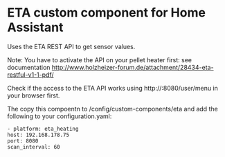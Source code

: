 # ETA custom component for Home Assistant

Uses the ETA REST API to get sensor values.

Note: You have to activate the API on your pellet heater first: see documentation http://www.holzheizer-forum.de/attachment/28434-eta-restful-v1-1-pdf/
       
Check if the access to the ETA API works using http://<YOUR-ETA-IP>:8080/user/menu in your browser first.
 
The copy this compoentn to /config/custom-components/eta and add the following to your configuration.yaml:
  
    - platform: eta_heating
    host: 192.168.178.75
    port: 8080
    scan_interval: 60
  
  